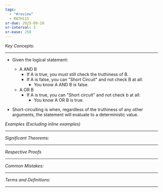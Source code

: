 ```yaml
---
tags:
  - "#review"
  - MATH115
sr-due: 2025-09-20
sr-interval: 3
sr-ease: 250
---
```

*Key Concepts:*
___

- Given the logical statement:
	- A AND B
		- If A is true, you must still check the truthiness of B.
		- If A is false, you can "Short Circuit" and not check B at all:
			- You know A AND B is false.
	- A OR B 
		- If A is true, you can "Short circuit" and not check b at all:
			- You know A OR B is true.

- Short-circuiting is when, regardless of the truthiness of any other arguments, the statement will evaluate to a deterministic value. 

*Examples (Excluding inline examples)* 
___

*Significant Theorems:*
___

*Respective Proofs*
___

*Common Mistakes:*
___

*Terms and Definitions:*
___

